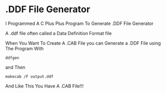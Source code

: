 # .DDF File Generator
I Programmed A C Plus Plus Program To Generate .DDF File Generator

A .ddf file often called a Data Definition Format file

When You Want To Create A .CAB File you can Generate a .DDF File using The Program With

    ddfgen

and Then

    makecab /F output.ddf

And Like This You Have A .CAB File!!!
